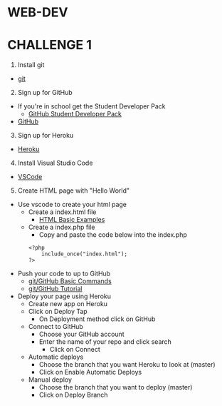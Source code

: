 # WEB-DEV

# CHALLENGE 1

1. Install git
* [git](https://git-scm.com/downloads)

2. Sign up for GitHub
- If you're in school get the Student Developer Pack
    - [GitHub Student Developer Pack ](https://education.github.com/pack)
- [GitHub ](https://github.com/)

3. Sign up for Heroku
* [Heroku ](https://www.heroku.com/)

4. Install Visual Studio Code
* [VSCode ](https://code.visualstudio.com/)

5. Create HTML page with "Hello World"
- Use vscode to create your html page
    - Create a index.html file
        - [HTML Basic Examples ](https://www.w3schools.com/html/html_basic.asp)
    - Create a index.php file
        - Copy and paste the code below into the index.php
        ```
        <?php 
            include_once("index.html"); 
        ?>
        ```
- Push your code to up to GitHub
    - [git/GitHub Basic Commands ](https://youtu.be/JQ6sdkL6z80)
    - [git/GitHub Tutorial ](https://product.hubspot.com/blog/git-and-github-tutorial-for-beginners)
- Deploy your page using Heroku
    - Create new app on Heroku
    - Click on Deploy Tap
        - On Deployment method click on GitHub
    - Connect to GitHub 
        - Choose your GitHub account
        - Enter the name of your repo and click search
            - Click on Connect
    - Automatic deploys
        - Choose the branch that you want Heroku to look at (master)
        - Click on Enable Automatic Deploys
    - Manual deploy
        - Choose the branch that you want to deploy (master)
        - Click on Deploy Branch

